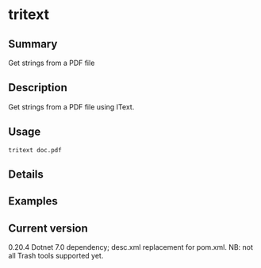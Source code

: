 # tritext

## Summary

Get strings from a PDF file

## Description

Get strings from a PDF file using IText.

## Usage

    tritext doc.pdf

## Details

## Examples

## Current version

0.20.4 Dotnet 7.0 dependency; desc.xml replacement for pom.xml. NB: not all Trash tools supported yet.
